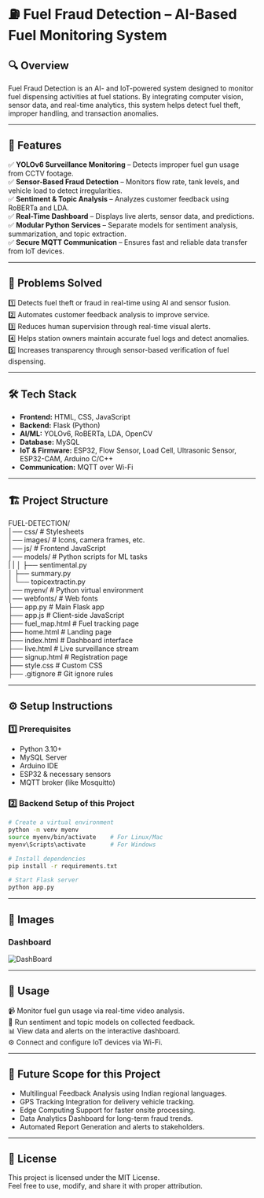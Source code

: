 # ⛽ Fuel Fraud Detection – AI-Based Fuel Monitoring System

## 🔍 Overview
Fuel Fraud Detection is an AI- and IoT-powered system designed to monitor fuel dispensing activities at fuel stations. By integrating computer vision, sensor data, and real-time analytics, this system helps detect fuel theft, improper handling, and transaction anomalies.

---

## 🔹 Features

✅ **YOLOv6 Surveillance Monitoring** – Detects improper fuel gun usage from CCTV footage.  
✅ **Sensor-Based Fraud Detection** – Monitors flow rate, tank levels, and vehicle load to detect irregularities.  
✅ **Sentiment & Topic Analysis** – Analyzes customer feedback using RoBERTa and LDA.  
✅ **Real-Time Dashboard** – Displays live alerts, sensor data, and predictions.  
✅ **Modular Python Services** – Separate models for sentiment analysis, summarization, and topic extraction.  
✅ **Secure MQTT Communication** – Ensures fast and reliable data transfer from IoT devices.

---

## 📌 Problems Solved

1️⃣ Detects fuel theft or fraud in real-time using AI and sensor fusion.  
2️⃣ Automates customer feedback analysis to improve service.  
3️⃣ Reduces human supervision through real-time visual alerts.  
4️⃣ Helps station owners maintain accurate fuel logs and detect anomalies.  
5️⃣ Increases transparency through sensor-based verification of fuel dispensing.

---

## 🛠️ Tech Stack

- **Frontend:** HTML, CSS, JavaScript  
- **Backend:** Flask (Python)  
- **AI/ML:** YOLOv6, RoBERTa, LDA, OpenCV  
- **Database:** MySQL  
- **IoT & Firmware:** ESP32, Flow Sensor, Load Cell, Ultrasonic Sensor, ESP32-CAM, Arduino C/C++  
- **Communication:** MQTT over Wi-Fi

---

## 🏗️ Project Structure

FUEL-DETECTION/  
│── css/                      # Stylesheets  
│── images/                   # Icons, camera frames, etc.  
│── js/                       # Frontend JavaScript  
│── models/                   # Python scripts for ML tasks  
|   |
│   ├── sentimental.py  
│   ├── summary.py  
│   └── topicextractin.py  
│── myenv/                    # Python virtual environment  
│── webfonts/                 # Web fonts  
├── app.py                    # Main Flask app  
├── app.js                    # Client-side JavaScript  
├── fuel_map.html             # Fuel tracking page  
├── home.html                 # Landing page  
├── index.html                # Dashboard interface  
├── live.html                 # Live surveillance stream  
├── signup.html               # Registration page  
├── style.css                 # Custom CSS  
├── .gitignore                # Git ignore rules

---

## ⚙️ Setup Instructions

### 1️⃣ Prerequisites

- Python 3.10+  
- MySQL Server  
- Arduino IDE  
- ESP32 & necessary sensors  
- MQTT broker (like Mosquitto)

### 2️⃣ Backend Setup of this Project

```bash
# Create a virtual environment
python -m venv myenv
source myenv/bin/activate    # For Linux/Mac
myenv\Scripts\activate       # For Windows

# Install dependencies
pip install -r requirements.txt

# Start Flask server
python app.py
```

---

## 📸 Images
### Dashboard
![DashBoard](https://github.com/user-attachments/assets/19c90858-68fd-4bfe-b676-01eabb86a70b)

---


## 🔎 Usage

📹 Monitor fuel gun usage via real-time video analysis.  
🧠 Run sentiment and topic models on collected feedback.  
📊 View data and alerts on the interactive dashboard.  
⚙️ Connect and configure IoT devices via Wi-Fi.

---


## 🔭 Future Scope for this Project

- Multilingual Feedback Analysis using Indian regional languages.  
- GPS Tracking Integration for delivery vehicle tracking.  
- Edge Computing Support for faster onsite processing.  
- Data Analytics Dashboard for long-term fraud trends.  
- Automated Report Generation and alerts to stakeholders.

---

## 📜 License

This project is licensed under the MIT License.  
Feel free to use, modify, and share it with proper attribution.

